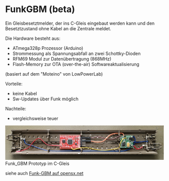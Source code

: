 # FunkGBM (beta)

Ein Gleisbesetztmelder, der ins C-Gleis eingebaut werden kann und den Besetztzustand
ohne Kabel an die Zentrale meldet.

Die Hardware besteht aus:
- ATmega328p Prozessor (Arduino)
- Strommessung als Spannungsabfall an zwei Schottky-Dioden
- RFM69 Modul zur Datenübertragung (868MHz)
- Flash-Memory zur OTA (over-the-air) Softwareaktualisierung

(basiert auf dem "Moteino" von LowPowerLab)

Vorteile:
* keine Kabel
* Sw-Updates über Funk möglich

Nachteile:
* vergleichsweise teuer

<img src="funk-gbm-proto-kl.jpg">Funk_GBM Prototyp im C-Gleis</img>

siehe auch <a href="http://opensx.net/funkgbm">Funk-GBM auf opensx.net</a>
